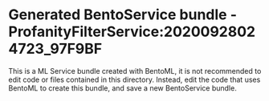 # Generated BentoService bundle - ProfanityFilterService:20200928024723_97F9BF

This is a ML Service bundle created with BentoML, it is not recommended to edit
code or files contained in this directory. Instead, edit the code that uses BentoML
to create this bundle, and save a new BentoService bundle.

